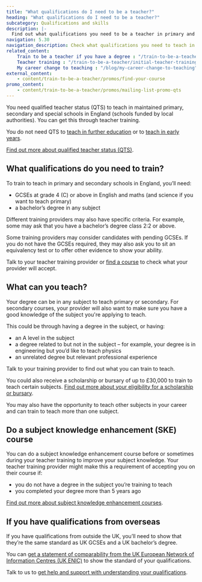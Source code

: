 ```yaml
---
title: "What qualifications do I need to be a teacher?"
heading: "What qualifications do I need to be a teacher?"
subcategory: Qualifications and skills
description: |-
  Find out what qualifications you need to be a teacher in primary and secondary schools in England and which subjects you can train to teach.
navigation: 5.30
navigation_description: Check what qualifications you need to teach in primary, secondary and special schools in England.
related_content:
    Train to be a teacher if you have a degree : "/train-to-be-a-teacher/if-you-have-a-degree"
    Teacher training : "/train-to-be-a-teacher/initial-teacher-training"
    My career change to teaching : "/blog/my-career-change-to-teaching"
external_content:
    - content/train-to-be-a-teacher/promos/find-your-course
promo_content:
    - content/train-to-be-a-teacher/promos/mailing-list-promo-qts
---
```


You need qualified teacher status (QTS) to teach in maintained primary, secondary and special schools in England (schools funded by local authorities). You can get this through teacher training.

You do not need QTS to [teach in further education](/is-teaching-right-for-me/become-a-further-education-teacher) or to [teach in early years](/early-years-teaching-training).

[Find out more about qualified teacher status (QTS)](/what-is-qts). 

## What qualifications do you need to train?

To train to teach in primary and secondary schools in England, you’ll need:

* GCSEs at grade 4 (C) or above in English and maths (and science if you want to teach primary)
* a bachelor’s degree in any subject

Different training providers may also have specific criteria. For example, some may ask that you have a bachelor’s degree class 2:2 or above.

Some training providers may consider candidates with pending GCSEs. If you do not have the GCSEs required, they may also ask you to sit an equivalency test or to offer other evidence to show your ability.

Talk to your teacher training provider or [find a course](https://www.find-postgraduate-teacher-training.service.gov.uk/) to check what your provider will accept.

## What can you teach?

Your degree can be in any subject to teach primary or secondary. For secondary courses, your provider will also want to make sure you have a good knowledge of the subject you're applying to teach.

This could be through having a degree in the subject, or having:

* an A level in the subject
* a degree related to but not in the subject – for example, your degree is in engineering but you’d like to teach physics
* an unrelated degree but relevant professional experience

Talk to your training provider to find out what you can train to teach.

You could also receive a scholarship or bursary of up to £30,000 to train to teach certain subjects. [Find out more about your eligibility for a scholarship or bursary](/funding-and-support/scholarships-and-bursaries).

You may also have the opportunity to teach other subjects in your career and can train to teach more than one subject.

## Do a subject knowledge enhancement (SKE) course

You can do a subject knowledge enhancement course before or sometimes during your teacher training to improve your subject knowledge. Your teacher training provider might make this a requirement of accepting you on their course if:

* you do not have a degree in the subject you’re training to teach
* you completed your degree more than 5 years ago

[Find out more about subject knowledge enhancement courses](/how-to-apply-for-teacher-training/subject-knowledge-enhancement).

## If you have qualifications from overseas

If you have qualifications from outside the UK, you’ll need to show that they’re the same standard as UK GCSEs and a UK bachelor’s degree.

You can [get a statement of comparability from the UK European Network of Information Centres (UK ENIC)](https://enic.org.uk/Qualifications/SOC/Default.aspx) to show the standard of your qualifications.

Talk to us to [get help and support with understanding your qualifications](/help-and-support).
